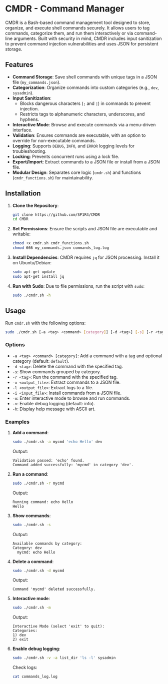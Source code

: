 # CMDR - Command Manager

CMDR is a Bash-based command management tool designed to store, organize, and execute shell commands securely. It allows users to tag commands, categorize them, and run them interactively or via command-line arguments. Built with security in mind, CMDR includes input sanitization to prevent command injection vulnerabilities and uses JSON for persistent storage.

## Features

- **Command Storage**: Save shell commands with unique tags in a JSON file (`my_commands.json`).
- **Categorization**: Organize commands into custom categories (e.g., `dev`, `sysadmin`).
- **Input Sanitization**: 
  - Blocks dangerous characters (`;` and `|`) in commands to prevent injection.
  - Restricts tags to alphanumeric characters, underscores, and hyphens.
- **Interactive Mode**: Browse and execute commands via a menu-driven interface.
- **Validation**: Ensures commands are executable, with an option to override for non-executable commands.
- **Logging**: Supports `DEBUG`, `INFO`, and `ERROR` logging levels for troubleshooting.
- **Locking**: Prevents concurrent runs using a lock file.
- **Export/Import**: Extract commands to a JSON file or install from a JSON file.
- **Modular Design**: Separates core logic (`cmdr.sh`) and functions (`cmdr_functions.sh`) for maintainability.

## Installation

1. **Clone the Repository**:
   ```bash
   git clone https://github.com/SP1R4/CMDR
   cd CMDR
   ```

2. **Set Permissions**:
   Ensure the scripts and JSON file are executable and writable:
   ```bash
   chmod +x cmdr.sh cmdr_functions.sh
   chmod 666 my_commands.json commands_log.log
   ```

3. **Install Dependencies**:
   CMDR requires `jq` for JSON processing. Install it on Ubuntu/Debian:
   ```bash
   sudo apt-get update
   sudo apt-get install jq
   ```

4. **Run with Sudo**:
   Due to file permissions, run the script with `sudo`:
   ```bash
   sudo ./cmdr.sh -h
   ```

## Usage

Run `cmdr.sh` with the following options:

```bash
sudo ./cmdr.sh [-a <tag> <command> [category]] [-d <tag>] [-s] [-r <tag>] [-x <output_file>] [-l <output_file>] [-i <input_file>] [-m] [-v] [-h]
```

### Options

- `-a <tag> <command> [category]`: Add a command with a tag and optional category (default: `default`).
- `-d <tag>`: Delete the command with the specified tag.
- `-s`: Show commands grouped by category.
- `-r <tag>`: Run the command with the specified tag.
- `-x <output_file>`: Extract commands to a JSON file.
- `-l <output_file>`: Extract logs to a file.
- `-i <input_file>`: Install commands from a JSON file.
- `-m`: Enter interactive mode to browse and run commands.
- `-v`: Enable debug logging (default: info).
- `-h`: Display help message with ASCII art.

### Examples

1. **Add a command**:
   ```bash
   sudo ./cmdr.sh -a mycmd 'echo Hello' dev
   ```
   Output:
   ```
   Validation passed: 'echo' found.
   Command added successfully: 'mycmd' in category 'dev'.
   ```

2. **Run a command**:
   ```bash
   sudo ./cmdr.sh -r mycmd
   ```
   Output:
   ```
   Running command: echo Hello
   Hello
   ```

3. **Show commands**:
   ```bash
   sudo ./cmdr.sh -s
   ```
   Output:
   ```
   Available commands by category:
   Category: dev
     mycmd: echo Hello
   ```

4. **Delete a command**:
   ```bash
   sudo ./cmdr.sh -d mycmd
   ```
   Output:
   ```
   Command 'mycmd' deleted successfully.
   ```

5. **Interactive mode**:
   ```bash
   sudo ./cmdr.sh -m
   ```
   Output:
   ```
   Interactive Mode (select 'exit' to quit):
   Categories:
   1) dev
   2) exit
   ```

6. **Enable debug logging**:
   ```bash
   sudo ./cmdr.sh -v -a list_dir 'ls -l' sysadmin
   ```
   Check logs:
   ```bash
   cat commands_log.log
   ```
